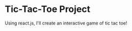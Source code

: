 # Tic-Tac-Toe Project

Using react.js, I'll create an interactive game of tic tac toe!

<Photos go below>

<desc below>
